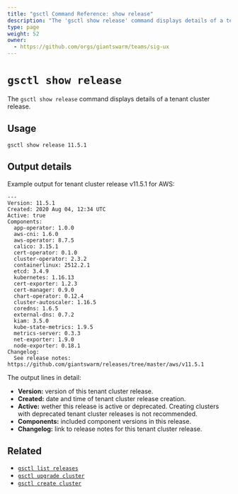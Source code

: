 ```yaml
---
title: "gsctl Command Reference: show release"
description: "The 'gsctl show release' command displays details of a tenant cluster release."
type: page
weight: 52
owner:
  - https://github.com/orgs/giantswarm/teams/sig-ux
---
```


# `gsctl show release`

The `gsctl show release` command displays details of a tenant cluster release.

## Usage

```nohighlight
gsctl show release 11.5.1
```

## Output details

Example output for tenant cluster release v11.5.1 for AWS:

```nohighlight
---
Version: 11.5.1
Created: 2020 Aug 04, 12:34 UTC
Active: true
Components:
  app-operator: 1.0.0
  aws-cni: 1.6.0
  aws-operator: 8.7.5
  calico: 3.15.1
  cert-operator: 0.1.0
  cluster-operator: 2.3.2
  containerlinux: 2512.2.1
  etcd: 3.4.9
  kubernetes: 1.16.13
  cert-exporter: 1.2.3
  cert-manager: 0.9.0
  chart-operator: 0.12.4
  cluster-autoscaler: 1.16.5
  coredns: 1.6.5
  external-dns: 0.7.2
  kiam: 3.5.0
  kube-state-metrics: 1.9.5
  metrics-server: 0.3.3
  net-exporter: 1.9.0
  node-exporter: 0.18.1
Changelog:
  See release notes: https://github.com/giantswarm/releases/tree/master/aws/v11.5.1
```

The output lines in detail:

- **Version:** version of this tenant cluster release.
- **Created:** date and time of tenant cluster release creation.
- **Active:** wether this release is active or deprecated. Creating clusters with deprecated tenant cluster releases is not recommended.
- **Components:** included component versions in this release.
- **Changelog:** link to release notes for this tenant cluster release.

## Related

- [`gsctl list releases`](../list-releases/)
- [`gsctl upgrade cluster`](../upgrade-cluster/)
- [`gsctl create cluster`](../create-cluster/)
